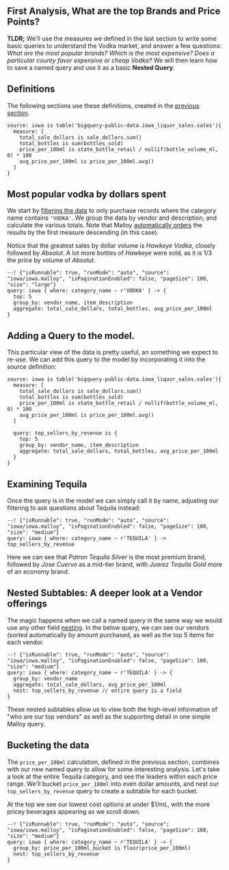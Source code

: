## First Analysis, What are the top Brands and Price Points?

**TLDR;** We'll use the measures we defined in the last section to write some basic queries to understand the Vodka market, and answer a few questions:  *What are the most popular brands?  Which is the most expensive?  Does a particular county favor expensive or cheap Vodka?*  We will then learn how to save a named query and use it as a basic **Nested Query**.

## Definitions
The following sections use these definitions, created in the [previous
section](step2.md).

```malloy
source: iowa is table('bigquery-public-data.iowa_liquor_sales.sales'){
  measure: [
    total_sale_dollars is sale_dollars.sum()
    total_bottles is sum(bottles_sold)
    price_per_100ml is state_bottle_retail / nullif(bottle_volume_ml, 0) * 100
    avg_price_per_100ml is price_per_100ml.avg()
  ]
}
```

## Most popular vodka by dollars spent
We start by  [filtering the data](../../language/filters.md) to only purchase records where the category name contains `'VODKA'`.  We group the data by vendor and description, and calculate the various totals. Note that Malloy [automatically orders](../../patterns/order_by.md) the results by the first measure descending (in this case).

Notice that the greatest sales by dollar volume is *Hawkeye Vodka*, closely followed by *Absolut*.  A lot more bottles of *Hawkeye* were sold, as it is 1/3 the price by volume of *Absolut*.

```malloy
--! {"isRunnable": true, "runMode": "auto", "source": "iowa/iowa.malloy", "isPaginationEnabled": false, "pageSize": 100, "size": "large"}
query: iowa { where: category_name ~ r'VODKA' } -> {
  top: 5
  group_by: vendor_name, item_description
  aggregate: total_sale_dollars, total_bottles, avg_price_per_100ml
}
```

## Adding a Query to the model.
This particular view of the data is pretty useful, an something we expect to re-use.  We can add this query to the model by incorporating it into the source definition:

```malloy
source: iowa is table('bigquery-public-data.iowa_liquor_sales.sales'){
  measure: [
    total_sale_dollars is sale_dollars.sum()
    total_bottles is sum(bottles_sold)
    price_per_100ml is state_bottle_retail / nullif(bottle_volume_ml, 0) * 100
    avg_price_per_100ml is price_per_100ml.avg()
  ]

  query: top_sellers_by_revenue is {
    top: 5
    group_by: vendor_name, item_description
    aggregate: total_sale_dollars, total_bottles, avg_price_per_100ml
  }
}
```

## Examining Tequila

Once the query is in the model we can simply call it by name, adjusting our filtering to ask questions about Tequila instead:


```malloy
--! {"isRunnable": true, "runMode": "auto", "source": "iowa/iowa.malloy", "isPaginationEnabled": false, "pageSize": 100, "size": "medium"}
query: iowa { where: category_name ~ r'TEQUILA' } -> top_sellers_by_revenue
```

Here we can see that *Patron Tequila Silver* is the most premium brand, followed by *Jose Cuervo* as a mid-tier  brand, with *Juarez Tequila Gold* more of an economy brand.

## Nested Subtables: A deeper look at a Vendor offerings
The magic happens when we call a named query in the same way we would use any other field [nesting](nesting.md). In the below query, we can see our vendors (sorted automatically by amount purchased, as well as the top 5 items for each vendor.


```malloy
--! {"isRunnable": true, "runMode": "auto", "source": "iowa/iowa.malloy", "isPaginationEnabled": false, "pageSize": 100, "size": "medium"}
query: iowa { where: category_name ~ r'TEQUILA' } -> {
  group_by: vendor_name
  aggregate: total_sale_dollars, avg_price_per_100ml
  nest: top_sellers_by_revenue // entire query is a field
}
```

These nested subtables allow us to view both the high-level information of "who are our top vendors" as well as the supporting detail in one simple Malloy query.

## Bucketing the data
The `price_per_100ml` calculation, defined in the previous section, combines with our new named query to allow for some interesting analysis. Let's take a look at the entire Tequila category, and see the leaders within each price range.  We'll bucket `price_per_100ml` into even dollar amounts, and nest our `top_sellers_by_revenue` query to create a subtable for each bucket.

At the top we see our lowest cost options at under $1/mL, with the more pricey beverages appearing as we scroll down.

```malloy
--! {"isRunnable": true, "runMode": "auto", "source": "iowa/iowa.malloy", "isPaginationEnabled": false, "pageSize": 100, "size": "medium"}
query: iowa { where: category_name ~ r'TEQUILA' } -> {
  group_by: price_per_100ml_bucket is floor(price_per_100ml)
  nest: top_sellers_by_revenue
}
```
